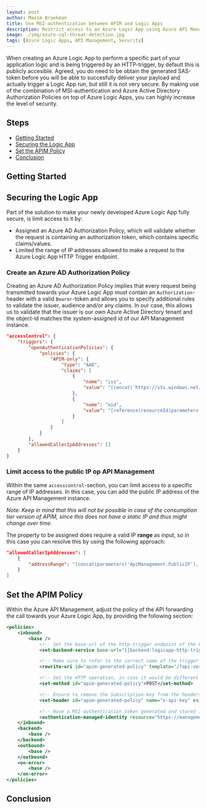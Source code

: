 ```yaml
---
layout: post
author: Maxim Braekman
title: Use MSI-authentication between APIM and Logic Apps
description: Restrict access to an Azure Logic App using Azure API Management with MSI-authentication.
image: ./img/azure-sql-threat-detection.jpg
tags: [Azure Logic Apps, API Management, Security]
---
```


When creating an Azure Logic App to perform a specific part of your application logic and is being triggered by an HTTP-trigger, by default this is publicly accesible.
Agreed, you do need to be obtain the generated SAS-token before you will be able to succesfully deliver your payload and actually trigger a Logic App run, but still it is not very secure.
By making use of the combination of MSI-authentication and Azure Active Directory Authorization Policies on top of Azure Logic Apps, you can highly increase the level of security.

## Steps
- [Getting Started](#getting-started)
- [Securing the Logic App](#securing-the-logic-app)
- [Set the APIM Policy](#set-the-apim-policy)
- [Conclusion](#conclusion)

## Getting Started



## Securing the Logic App
Part of the solution to make your newly developed Azure Logic App fully secure, is limit access to it by:
- Assigned an Azure AD Authorization Policy, which will validate whether the request is containing an authorization token, which contains specific claims/values.
- Limited the range of IP addresses allowed to make a request to the Azure Logic App HTTP Trigger endpoint.

### Create an Azure AD Authorization Policy
Creating an Azure AD Authorization Policy implies that every request being transmitted towards your Azure Logic App must contain an `Authorization`-header with a valid `Bearer`-token and allows you to specify additional rules to validate the issuer, audience and/or any claims.
In our case, this allows us to validate that the issuer is our own Azure Active Directory tenant and the object-id matches the system-assigned id of our API Management instance.
```json
"accessControl": {
	"triggers": {
		"openAuthenticationPolicies": {
			"policies": {
				"APIM-only": {
					"type": "AAD",
					"claims": [
						{
							"name": "iss",
							"value": "[concat('https://sts.windows.net/', subscription().tenantId, '/')]"
						},
						{
							"name": "oid",
							"value": "[reference(resourceId(parameters('ApiManagement.ResourceGroup'), 'Microsoft.ApiManagement/service', parameters('ApiManagement.Name')) ,'2019-01-01', 'Full').identity.principalId]"
						}
					]
				}
			}
		},
		"allowedCallerIpAddresses": []
	}
}
```

### Limit access to the public IP op API Management
Within the same `accesscontrol`-section, you can limit access to a specific range of IP addresses. In this case, you can add the public IP address of the Azure API Management instance.

*Note: Keep in mind that this will not be possible in case of the consumption tier version of APIM, since this does not have a static IP and thus might change over time.*

The property to be assigned does require a valid IP **range** as input, so in this case you can resolve this by using the following approach:
```json
"allowedCallerIpAddresses": [
    {
        "addressRange": "[concat(parameters('ApiManagement.PublicIP'), '-', parameters('ApiManagement.PublicIP'))]"
    }
]
```

## Set the APIM Policy
Within the Azure API Management, adjust the policy of the API forwarding the call towards your Azure Logic App, by providing the following section:

```xml
<policies>
    <inbound>
        <base />
            <!-- Set the base-url of the http-trigger endpoint of the Logic App to call -->
		    <set-backend-service base-url="{{backend-logicapp-http-trigger-baseurl}}" />

            <!-- Make sure to refer to the correct name of the trigger -->
            <rewrite-uri id="apim-generated-policy" template="/?api-version=2016-06-01&amp;sp=/triggers/manual/run&amp;sv=1.0&amp;" />

            <!-- Set the HTTP operation, in case it would be different from the operation activating the APIM operation -->
            <set-method id="apim-generated-policy">POST</set-method>

            <!-- Ensure to remove the Subscription-key from the headers -->
            <set-header id="apim-generated-policy" name="x-api-key" exists-action="delete" />

            <!-- Have a MSI-authentication token generated and stored in the Authorization header -->
            <authentication-managed-identity resource="https://management.azure.com/" />
    </inbound>
    <backend>
        <base />
    </backend>
    <outbound>
        <base />
    </outbound>
    <on-error>
        <base />
    </on-error>
</policies>
```

## Conclusion

